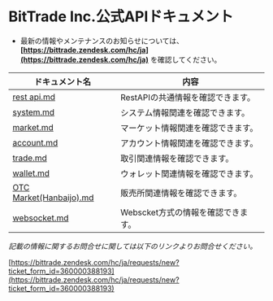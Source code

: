 #  BitTrade Inc.公式APIドキュメント


* 最新の情報やメンテナンスのお知らせについては、**[https://bittrade.zendesk.com/hc/ja](https://bittrade.zendesk.com/hc/ja)** を確認してください。

ドキュメント名 | 内容
------------ | ------------
[rest api.md](./rest-api.md) | RestAPIの共通情報を確認できます。
[system.md](./system.md) | システム情報関連を確認できます。
[market.md](./market.md) | マーケット情報関連を確認できます。
[account.md](./account.md) | アカウント情報関連を確認できます。
[trade.md](./trade.md) | 取引関連情報を確認できます。
[wallet.md](./wallet.md) | ウォレット関連情報を確認できます。
[OTC Market(Hanbaijo).md](./assets.md) | 販売所関連情報を確認できます。
[websocket.md](./websocket.md) | Webscket方式の情報を確認できます。


_記載の情報に関するお問合せに関しては以下のリンクよりお問合せください。_

[https://bittrade.zendesk.com/hc/ja/requests/new?ticket_form_id=360000388193](https://bittrade.zendesk.com/hc/ja/requests/new?ticket_form_id=360000388193)
